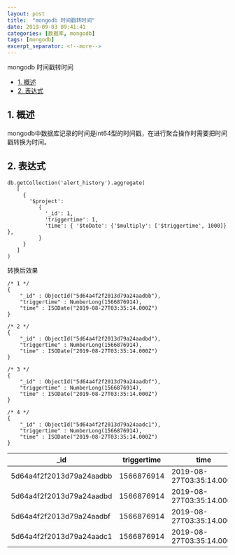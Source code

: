 ```yaml
---
layout: post
title:  "mongodb 时间戳转时间"
date: 2019-09-03 09:41:41
categories: [数据库, mongodb]
tags: [mongodb]
excerpt_separator: <!--more-->
---
```


mongodb 时间戳转时间
<!--more-->

<!-- @import "[TOC]" {cmd="toc" depthFrom=1 depthTo=6 orderedList=false} -->

<!-- code_chunk_output -->

- [1. 概述](#1-概述)
- [2. 表达式](#2-表达式)

<!-- /code_chunk_output -->


## 1. 概述

mongodb中数据库记录的时间是int64型的时间戳，在进行聚合操作时需要把时间戳转换为时间。

## 2. 表达式

```
db.getCollection('alert_history').aggregate(
   [
     {
       '$project':
          {
            '_id': 1,
            'triggertime': 1,
            'time': { '$toDate': {'$multiply': ['$triggertime', 1000]} },
          }
     }
   ]
)
```

转换后效果

```
/* 1 */
{
    "_id" : ObjectId("5d64a4f2f2013d79a24aadbb"),
    "triggertime" : NumberLong(1566876914),
    "time" : ISODate("2019-08-27T03:35:14.000Z")
}

/* 2 */
{
    "_id" : ObjectId("5d64a4f2f2013d79a24aadbd"),
    "triggertime" : NumberLong(1566876914),
    "time" : ISODate("2019-08-27T03:35:14.000Z")
}

/* 3 */
{
    "_id" : ObjectId("5d64a4f2f2013d79a24aadbf"),
    "triggertime" : NumberLong(1566876914),
    "time" : ISODate("2019-08-27T03:35:14.000Z")
}

/* 4 */
{
    "_id" : ObjectId("5d64a4f2f2013d79a24aadc1"),
    "triggertime" : NumberLong(1566876914),
    "time" : ISODate("2019-08-27T03:35:14.000Z")
}
```

|_id|triggertime|time|
|---|---|---|
|5d64a4f2f2013d79a24aadbb|1566876914|2019-08-27T03:35:14.000Z|
|5d64a4f2f2013d79a24aadbd|1566876914|2019-08-27T03:35:14.000Z|
|5d64a4f2f2013d79a24aadbf|1566876914|2019-08-27T03:35:14.000Z|
|5d64a4f2f2013d79a24aadc1|1566876914|2019-08-27T03:35:14.000Z|